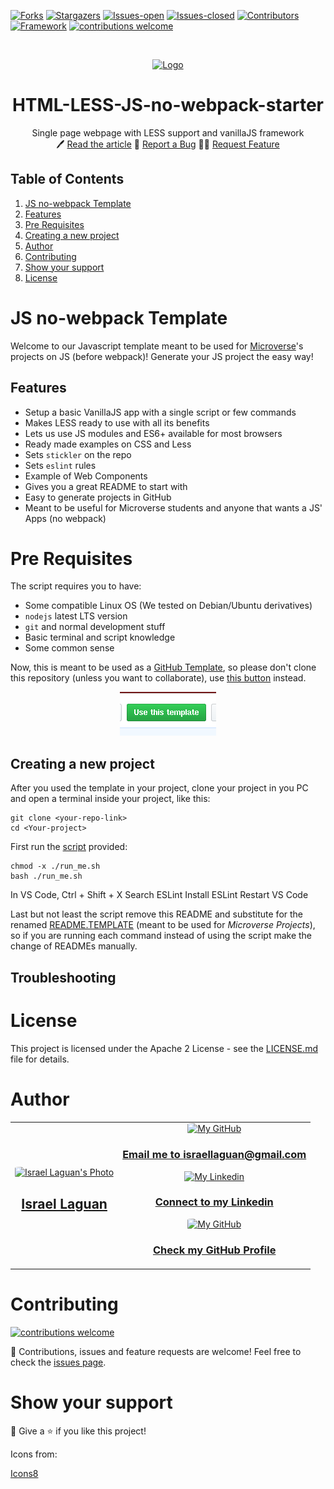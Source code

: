 <!-- PROJECT SHIELDS -->
[![Forks][forks-shield]][forks-url]
[![Stargazers][stars-shield]][stars-url]
[![Issues-open][issues-open-shield]][issues-url]
[![Issues-closed][issues-closed-shield]][issues-url]
[![Contributors][contributors-shield]][contributors-url]
[![Framework][badge-framework]][framework-url]
[![contributions welcome][contributions-welcome]][issues-url]

<!-- PROJECT LOGO -->
<br />
<p align="center">
  <a href="https://">
	  <img src="https://img.icons8.com/color/96/000000/full-image.png" alt="Logo"/>
  </a>

  <h1 align="center">
	HTML-LESS-JS-no-webpack-starter
  </h1>

  <p align="center">
    Single page webpage with LESS support and vanillaJS framework
    <br />
	  🖊️
    <a href="https://">Read the article</a>
    🐞
    <a href="https://github.com/Israel-Laguan/HTML-LESS-JS-no-webpack-starter/issues">Report a Bug</a>
    🙋‍♂️
    <a href="https://github.com/Israel-Laguan/HTML-LESS-JS-no-webpack-starter/issues">Request Feature</a>
  </p>
</p>

## Table of Contents

1. [JS no-webpack Template](#js-no-webpack-template)
2. [Features](#features)
3. [Pre Requisites](#pre-requisites)
4. [Creating a new project](#creating-a-new-project)
5. [Author](#author)
6. [Contributing](#contributing)
7. [Show your support](#show-your-support)
8. [License](#license)

# JS no-webpack Template

Welcome to our Javascript template meant to be used for [Microverse](https://www.microverse.org/)'s projects on JS (before webpack)!
Generate your JS project the easy way!


## Features

* Setup a basic VanillaJS app with a single script or few commands
* Makes LESS ready to use with all its benefits
* Lets us use JS modules and ES6+ available for most browsers
* Ready made examples on CSS and Less
* Sets `stickler` on the repo
* Sets `eslint` rules
* Example of Web Components
* Gives you a great README to start with
* Easy to generate projects in GitHub
* Meant to be useful for Microverse students and anyone that wants a JS' Apps (no webpack)

# Pre Requisites

The script requires you to have:

- Some compatible Linux OS (We tested on Debian/Ubuntu derivatives)
- `nodejs` latest LTS version
- `git` and normal development stuff
- Basic terminal and script knowledge
- Some common sense

Now, this is meant to be used as a [GitHub Template](https://help.github.com/en/github/creating-cloning-and-archiving-repositories/creating-a-repository-from-a-template),
so please don't clone this repository (unless you want to collaborate), 
use [this button](https://github.com/Israel-Laguan/HTML-LESS-JS-no-webpack-starter/generate) instead.

<div align="center">
    <a href="https://github.com/Israel-Laguan/HTML-LESS-JS-no-webpack-starter/generate" target="_blank">
        <img src="doc/template-button.png">
    </a>
</div>

## Creating a new project

After you used the template in your project, clone your project in you PC and 
open a terminal inside your project, like this: 

```
git clone <your-repo-link>
cd <Your-project>
````

First run the [script](run_me.sh) provided:

```
chmod -x ./run_me.sh
bash ./run_me.sh
```

In VS Code, Ctrl + Shift + X
Search ESLint
Install ESLint
Restart VS Code
<!-- https://travishorn.com/setting-up-eslint-on-vs-code-with-airbnb-javascript-style-guide-6eb78a535ba6 -->
Last but not least the script remove this README and substitute for the renamed [README.TEMPLATE](README.TEMPLATE.md) (meant to be used for _Microverse Projects_), so if you are running each command instead of using the script make the change of READMEs manually.

## Troubleshooting

# License

This project is licensed under the Apache 2 License - see the [LICENSE.md](LICENSE.md) file for details.

# Author

<table style="width:100%">
  <tr>
    <td>
        <div align="center">
            <a href="./docs/img/photo.png" target="_blank" rel="author">
                <img src="https://avatars2.githubusercontent.com/u/36519478?s=460&v=4" style="border-radius: 10%; min-width: 100px;" alt="Israel Laguan's Photo" width="200px">
            </a>
            <h2>
                <a href="https://israel-laguan.github.io/" target="_blank" rel="author">
                    Israel Laguan
                </a>
            </h2>
        </div>
    </td>
    <td>
        <div align="center">
            <a href="mailto:israellaguan@gmail.com" target="_blank" rel="author">
                <img src="https://img.icons8.com/color/48/000000/message-squared.png" style="border-radius: 10%" alt="My GitHub" height="45px">
                <h3>
                    Email me to 
                    <a href="mailto:israellaguan@gmail.com">
                        israellaguan@gmail.com
                    </a>
                </h3>
            </a>
            <a href="https://www.linkedin.com/in/israellaguan/" target="_blank" rel="author">
                <img src="https://img.icons8.com/color/48/000000/linkedin.png" alt="My Linkedin" height="45px">
                <h3>
                    Connect to my Linkedin
                </h3>
            </a>
            <a href="https://github.com/Israel-Laguan" target="_blank" rel="author">
                <img src="https://img.icons8.com/color/48/000000/github--v1.png" 
			style="border-radius: 10%" alt="My GitHub" height="45px"
		>
                <h3>
                    Check my GitHub Profile
                </h3>
            </a>
        </div>
    </td>
  </tr>
</table> 

# Contributing

[![contributions welcome][contributions-welcome]][issues-url]

🤝 Contributions, issues and feature requests are welcome!
Feel free to check the [issues page][issues-url].

# Show your support

🤗 Give a ⭐️ if you like this project!

Icons from:

<a href="https://icons8.com/icon/13917/full-image">Icons8</a>

<!-- MARKDOWN LINKS & IMAGES -->
[contributors-shield]: https://img.shields.io/github/contributors/Israel-Laguan/HTML-LESS-JS-no-webpack-starter?style=for-the-badge
[contributors-url]: https://github.com/Israel-Laguan/HTML-LESS-JS-no-webpack-starter/graphs/contributors
[forks-shield]: https://img.shields.io/github/forks/Israel-Laguan/HTML-LESS-JS-no-webpack-starter?style=for-the-badge
[forks-url]: https://github.com/Israel-Laguan/HTML-LESS-JS-no-webpack-starter/network/members
[stars-shield]: https://img.shields.io/github/stars/Israel-Laguan/HTML-LESS-JS-no-webpack-starter?style=for-the-badge
[stars-url]: https://github.com/Israel-Laguan/HTML-LESS-JS-no-webpack-starter/stargazers
[issues-open-shield]: https://img.shields.io/github/issues/Israel-Laguan/HTML-LESS-JS-no-webpack-starter?style=for-the-badge
[issues-url]: https://github.com/Israel-Laguan/HTML-LESS-JS-no-webpack-starter/issues
[issues-closed-shield]: https://img.shields.io/github/issues-closed/Israel-Laguan/HTML-LESS-JS-no-webpack-starter?style=for-the-badge
[badge-framework]: https://img.shields.io/badge/framework-here-9cf?style=for-the-badge
[framework-url]: https://google.com
[contributions-welcome]: https://img.shields.io/badge/contributions-welcome-brightgreen.svg?style=for-the-badge
[badge-license]: https://img.shields.io/:license-mit-blue.svg?style=for-the-badge
